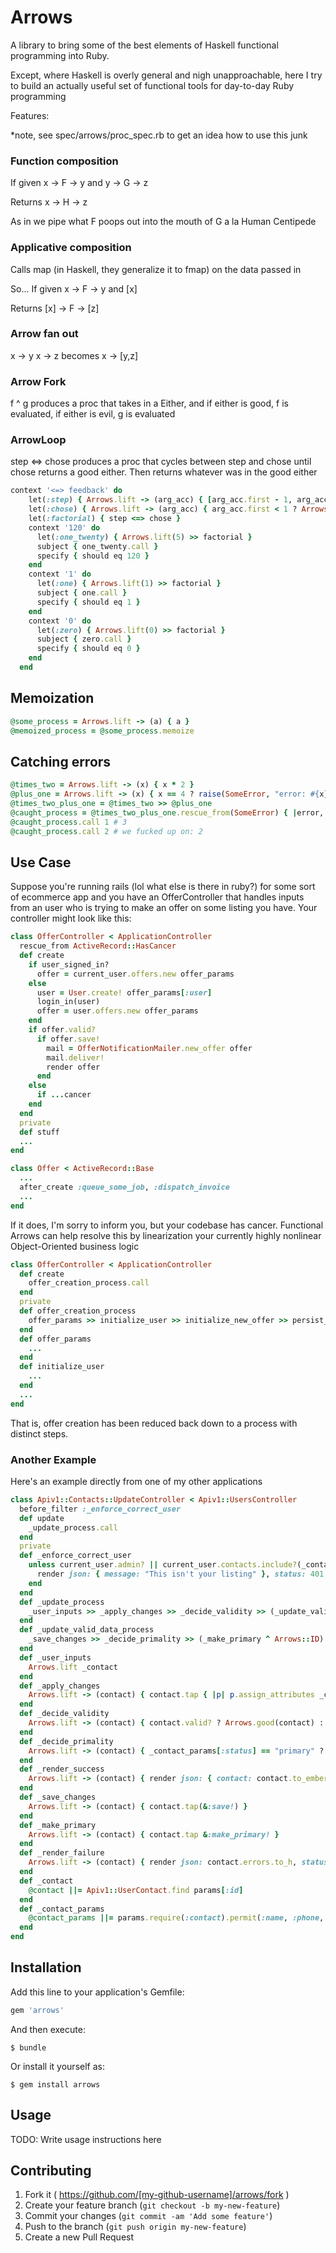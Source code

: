 # Arrows

A library to bring some of the best elements of Haskell functional programming into Ruby.

Except, where Haskell is overly general and nigh unapproachable, here I try to build an
actually useful set of functional tools for day-to-day Ruby programming

Features:

*note, see spec/arrows/proc_spec.rb to get an idea how to use this junk
### Function composition

If given
x -> F -> y and y -> G -> z

Returns
x -> H -> z

As in we pipe what F poops out into the mouth of G a la Human Centipede


### Applicative composition
Calls map (in Haskell, they generalize it to fmap) on the data passed in

So... If given
x -> F -> y and [x]

Returns
[x] -> F -> [z]

### Arrow fan out
x -> y
x -> z
becomes
x -> [y,z]

### Arrow Fork
f ^ g produces a proc that takes in a Either, and if either is good, f is evaluated, if either is evil, g is evaluated

### ArrowLoop
step <=> chose produces a proc that cycles between step and chose until chose returns a good either. Then returns whatever was in the good either

```ruby
context '<=> feedback' do
    let(:step) { Arrows.lift -> (arg_acc) { [arg_acc.first - 1, arg_acc.reduce(&:*)] } }
    let(:chose) { Arrows.lift -> (arg_acc) { arg_acc.first < 1 ? Arrows.good(arg_acc.last) : Arrows.evil(arg_acc) } }
    let(:factorial) { step <=> chose }
    context '120' do
      let(:one_twenty) { Arrows.lift(5) >> factorial }
      subject { one_twenty.call }
      specify { should eq 120 }
    end
    context '1' do
      let(:one) { Arrows.lift(1) >> factorial }
      subject { one.call }
      specify { should eq 1 }
    end
    context '0' do
      let(:zero) { Arrows.lift(0) >> factorial }
      subject { zero.call }
      specify { should eq 0 }
    end
  end
```

## Memoization
```ruby
@some_process = Arrows.lift -> (a) { a }
@memoized_process = @some_process.memoize
```

## Catching errors
```ruby
@times_two = Arrows.lift -> (x) { x * 2 }
@plus_one = Arrows.lift -> (x) { x == 4 ? raise(SomeError, "error: #{x}") : (x + 1) }
@times_two_plus_one = @times_two >> @plus_one
@caught_process = @times_two_plus_one.rescue_from(SomeError) { |error, arg| "we fucked up on: #{arg}" }
@caught_process.call 1 # 3
@caught_process.call 2 # we fucked up on: 2
```

## Use Case
Suppose you're running rails (lol what else is there in ruby?) for some sort of ecommerce app and you have an OfferController that handles inputs from an user who is trying to make an offer on some listing you have. Your controller might look like this:

```ruby
class OfferController < ApplicationController
  rescue_from ActiveRecord::HasCancer
  def create
    if user_signed_in?
      offer = current_user.offers.new offer_params
    else
      user = User.create! offer_params[:user]
      login_in(user)
      offer = user.offers.new offer_params
    end
    if offer.valid?
      if offer.save!
        mail = OfferNotificationMailer.new_offer offer
        mail.deliver!
        render offer
      end
    else
      if ...cancer
    end
  end
  private
  def stuff
  ...
end

class Offer < ActiveRecord::Base
  ...
  after_create :queue_some_job, :dispatch_invoice
  ...
end
```
If it does, I'm sorry to inform you, but your codebase has cancer. Functional Arrows can help resolve this by linearization your currently highly nonlinear Object-Oriented business logic

```ruby
class OfferController < ApplicationController
  def create
    offer_creation_process.call
  end
  private
  def offer_creation_process
    offer_params >> initialize_user >> initialize_new_offer >> persist_offer >> deliver_mail / render_view
  end
  def offer_params
    ...
  end
  def initialize_user
    ...
  end
  ...
end
```
That is, offer creation has been reduced back down to a process with distinct steps. 

### Another Example
Here's an example directly from one of my other applications
```ruby
class Apiv1::Contacts::UpdateController < Apiv1::UsersController
  before_filter :_enforce_correct_user
  def update
    _update_process.call
  end
  private
  def _enforce_correct_user
    unless current_user.admin? || current_user.contacts.include?(_contact)
      render json: { message: "This isn't your listing" }, status: 401
    end
  end
  def _update_process
    _user_inputs >> _apply_changes >> _decide_validity >> (_update_valid_data_process ^ _render_failure)
  end
  def _update_valid_data_process
    _save_changes >> _decide_primality >> (_make_primary ^ Arrows::ID) >> _render_success 
  end
  def _user_inputs
    Arrows.lift _contact
  end
  def _apply_changes
    Arrows.lift -> (contact) { contact.tap { |p| p.assign_attributes _contact_params } }
  end
  def _decide_validity
    Arrows.lift -> (contact) { contact.valid? ? Arrows.good(contact) : Arrows.evil(contact) }
  end
  def _decide_primality
    Arrows.lift -> (contact) { _contact_params[:status] == "primary" ? Arrows.good(contact) : Arrows.evil(contact) }
  end
  def _render_success
    Arrows.lift -> (contact) { render json: { contact: contact.to_ember_hash } }
  end
  def _save_changes
    Arrows.lift -> (contact) { contact.tap(&:save!) }
  end
  def _make_primary
    Arrows.lift -> (contact) { contact.tap &:make_primary! }
  end
  def _render_failure
    Arrows.lift -> (contact) { render json: contact.errors.to_h, status: :expectation_failed }
  end
  def _contact
    @contact ||= Apiv1::UserContact.find params[:id]
  end
  def _contact_params
    @contact_params ||= params.require(:contact).permit(:name, :phone, :email, :address, :status)
  end
end
```
## Installation

Add this line to your application's Gemfile:

```ruby
gem 'arrows'
```

And then execute:

    $ bundle

Or install it yourself as:

    $ gem install arrows

## Usage

TODO: Write usage instructions here

## Contributing

1. Fork it ( https://github.com/[my-github-username]/arrows/fork )
2. Create your feature branch (`git checkout -b my-new-feature`)
3. Commit your changes (`git commit -am 'Add some feature'`)
4. Push to the branch (`git push origin my-new-feature`)
5. Create a new Pull Request
